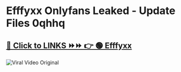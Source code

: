 
 # Efffyxx Onlyfans Leaked - Update Files 0qhhq

## <h2><a href="https://clipsfans.com/Efffyxx&ref=git">🔗 Click to LINKS ⏩⏩ 👉 🟢 Efffyxx </a></h2>

<a href="https://clipsfans.com/Efffyxx&ref=git" rel="nofollow" data-target="animated-image.originalLink"><img src="https://i.ibb.co.com/xMMVF88/686577567.gif" alt="Viral Video Original" style="max-width: 100%; display: inline-block;" data-target="animated-image.originalImage"></a>

